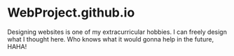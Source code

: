 # WebProject.github.io
Designing websites is one of my extracurricular hobbies. I can freely design what I thought here. Who knows what it would gonna help in the future, HAHA!
